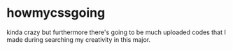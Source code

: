 # howmycssgoing
kinda crazy but furthermore there's going to be much uploaded codes that I made during searching my creativity in this major.
